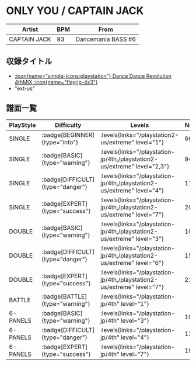 # ONLY YOU / CAPTAIN JACK

|Artist|BPM|From|
|------|---|----|
|CAPTAIN JACK|93|Dancemania BASS #6|

## 収録タイトル

- [:icon{name="simple-icons:playstation"} Dance Dance Revolution 4thMIX :icon{name="flag:jp-4x3"}](/playstation-jp/4th)
- "ext-us"

## 譜面一覧

|PlayStyle|Difficulty|Levels|Notes|Movie|
|---------|----------|------|-----|-----|
|SINGLE| :badge[BEGINNER]{type="info"}| :levels{links="/playstation2-us/extreme" level="1"}|66/0||
|SINGLE| :badge[BASIC]{type="warning"}| :levels{links="/playstation-jp/4th,/playstation2-us/extreme" level="2,3"}|94/0||
|SINGLE| :badge[DIFFICULT]{type="danger"}| :levels{links="/playstation-jp/4th,/playstation2-us/extreme" level="4"}|110/0||
|SINGLE| :badge[EXPERT]{type="success"}| :levels{links="/playstation-jp/4th,/playstation2-us/extreme" level="7"}|207/0||
|DOUBLE| :badge[BASIC]{type="warning"}| :levels{links="/playstation-jp/4th,/playstation2-us/extreme" level="3"}|100/0||
|DOUBLE| :badge[DIFFICULT]{type="danger"}| :levels{links="/playstation-jp/4th,/playstation2-us/extreme" level="6"}|150/0||
|DOUBLE| :badge[EXPERT]{type="success"}| :levels{links="/playstation-jp/4th,/playstation2-us/extreme" level="7"}|210/0||
|BATTLE| :badge[BATTLE]{type="warning"}| :levels{links="/playstation-jp/4th" level="1"}|||
|6-PANELS| :badge[BASIC]{type="warning"}| :levels{links="/playstation-jp/4th" level="3"}|107/0||
|6-PANELS| :badge[DIFFICULT]{type="danger"}| :levels{links="/playstation-jp/4th" level="4"}|136/0||
|6-PANELS| :badge[EXPERT]{type="success"}| :levels{links="/playstation-jp/4th" level="7"}|199/0||
